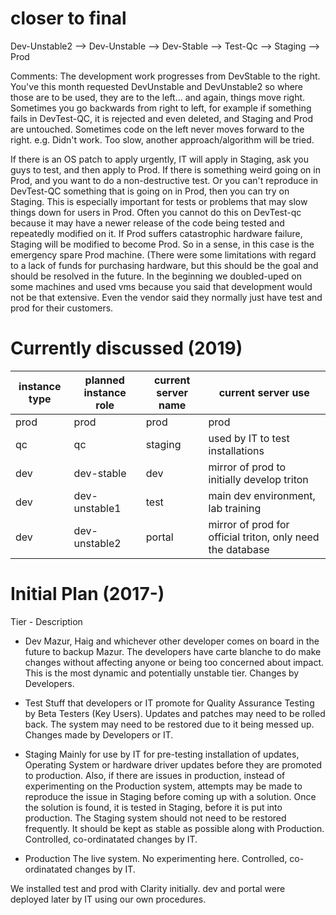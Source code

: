 # closer to final #
Dev-Unstable2 --> Dev-Unstable -->  Dev-Stable -->  Test-Qc  -->  Staging   --> Prod

Comments:
The development work progresses from DevStable to the right.   You've this month requested DevUnstable and DevUnstable2 so where those are to be used, they are to the left... and again, things move right.
Sometimes you go backwards from right to left, for example if something fails in DevTest-QC, it is rejected and even deleted, and Staging and Prod are untouched.
Sometimes code on the left never moves forward to the right.  e.g. Didn't work.  Too slow, another approach/algorithm will be tried.

If there is an OS patch to apply urgently, IT will apply in Staging, ask you guys to test, and then apply to Prod.
If there is something weird going on in Prod, and you want to do a non-destructive test.  Or you can't reproduce in DevTest-QC something that is going on in Prod, then you can try on Staging.  This is especially important for tests or problems that may slow things down for users in Prod.   Often you cannot do this on DevTest-qc because it may have a newer release of the code being tested and repeatedly modified on it.
If Prod suffers catastrophic hardware failure,  Staging will be modified to become Prod.  So in a sense, in this case is the emergency spare Prod machine.  (There were some limitations with regard to a lack of funds for purchasing hardware, but this should be the goal and should be resolved in the future.  In the beginning we doubled-uped on some machines and used vms because you said that development would not be that extensive.  Even the vendor said they normally just have test and prod for their customers.   


# Currently discussed (2019) #

| instance type | planned instance role | current server name | current server use                                         |
|---------------|-----------------------|---------------------|------------------------------------------------------------|
| prod          | prod                  | prod                | prod                                                       |
| qc            | qc                    | staging             | used by IT to test installations                           |
| dev           | dev-stable            | dev                 | mirror of prod to initially develop triton                 |
| dev           | dev-unstable1         | test                | main dev environment, lab training                         |
| dev           | dev-unstable2         | portal              | mirror of prod for official triton, only need the database |


# Initial Plan (2017-) #

Tier  - Description

* Dev
Mazur, Haig and whichever other developer comes on board in the future to backup Mazur. The developers have carte blanche to do make changes without affecting anyone or being too concerned about impact.  This is the most dynamic and potentially unstable tier.  Changes by Developers.

* Test
Stuff that developers or IT promote for Quality Assurance Testing by Beta Testers (Key Users).  Updates and patches may need to be rolled back.  The system may need to be restored due to it being messed up.  Changes made by Developers or IT.

* Staging
Mainly for use by IT for pre-testing installation of updates, Operating System or hardware driver updates  before they are promoted to production.   Also, if there are issues in production, instead of experimenting on the Production system, attempts may be made to reproduce the issue in Staging before coming up with a solution.  Once the solution is found, it is tested in Staging, before it is put into production.   The Staging system should not need to be restored frequently.   It should be kept as stable as possible along with Production.   Controlled, co-ordinatated changes by IT.

* Production
The live system.  No experimenting here.   Controlled, co-ordinatated changes by IT.

We installed test and prod with Clarity initially. dev and portal were deployed later by IT using our own procedures.

